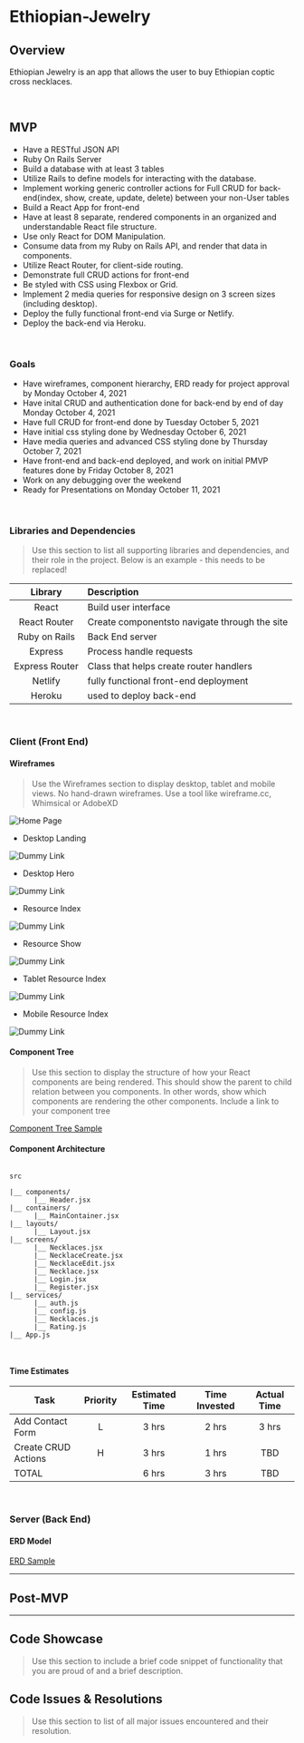 # Ethiopian-Jewelry


## Overview

Ethiopian Jewelry is an app that allows the user to buy Ethiopian coptic cross necklaces.


<br>

## MVP

- Have a RESTful JSON API
- Ruby On Rails Server
- Build a database with at least 3 tables
- Utilize Rails to define models for interacting with the database.
- Implement working generic controller actions for Full CRUD for back-end(index, show, create, update, delete) between your non-User tables
- Build a React App for front-end
- Have at least 8 separate, rendered components in an organized and understandable React file structure.
- Use only React for DOM Manipulation.
- Consume data from my Ruby on Rails API, and render that data in components.
- Utilize React Router, for client-side routing.
- Demonstrate full CRUD actions for front-end
- Be styled with CSS using Flexbox or Grid.
- Implement 2 media queries for responsive design on 3 screen sizes (including desktop).
- Deploy the fully functional front-end via Surge or Netlify.
- Deploy the back-end via Heroku.

<br>

### Goals

- Have wireframes, component hierarchy, ERD ready for project approval by Monday October 4, 2021
- Have inital CRUD and authentication done for back-end by end of day Monday October 4, 2021
- Have full CRUD for front-end done by Tuesday October 5, 2021
- Have initial css styling done by Wednesday October 6, 2021
- Have media queries and advanced CSS styling done by Thursday October 7, 2021
- Have front-end and back-end deployed, and work on initial PMVP features done by Friday October 8, 2021
- Work on any debugging over the weekend
- Ready for Presentations on Monday October 11, 2021
<br>

### Libraries and Dependencies

> Use this section to list all supporting libraries and dependencies, and their role in the project. Below is an example - this needs to be replaced!

|     Library      | Description                                |
| :--------------: | :----------------------------------------- |
|      React       | Build user interface|
|   React Router   | Create componentsto navigate through the site|
| Ruby on Rails    |Back End server |
|     Express      | Process handle requests|
|  Express Router  |Class that helps create router handlers|
|    Netlify	     |fully functional front-end deployment|
|    Heroku        |used to deploy back-end |
<br>

### Client (Front End)

#### Wireframes

> Use the Wireframes section to display desktop, tablet and mobile views. No hand-drawn wireframes. Use a tool like wireframe.cc, Whimsical or AdobeXD

![Home Page](https://www.figma.com/file/CUAOQ3IBsftRIDGFdq3c6p/Ethiopian-Jewelry-team-library?node-id=312%3A2)

- Desktop Landing

![Dummy Link](https://www.figma.com/file/CUAOQ3IBsftRIDGFdq3c6p/Ethiopian-Jewelry-team-library?node-id=314%3A2)

- Desktop Hero

![Dummy Link](https://www.figma.com/file/CUAOQ3IBsftRIDGFdq3c6p/Ethiopian-Jewelry-team-library?node-id=313%3A12)

- Resource Index

![Dummy Link](https://www.figma.com/file/CUAOQ3IBsftRIDGFdq3c6p/Ethiopian-Jewelry-team-library?node-id=314%3A52)

- Resource Show

![Dummy Link](https://www.figma.com/file/CUAOQ3IBsftRIDGFdq3c6p/Ethiopian-Jewelry-team-library?node-id=314%3A81)

- Tablet Resource Index

![Dummy Link](https://www.figma.com/file/CUAOQ3IBsftRIDGFdq3c6p/Ethiopian-Jewelry-team-library?node-id=0%3A1)

- Mobile Resource Index

![Dummy Link](https://www.figma.com/file/CUAOQ3IBsftRIDGFdq3c6p/Ethiopian-Jewelry-team-library?node-id=0%3A1)

#### Component Tree

> Use this section to display the structure of how your React components are being rendered. This should show the parent to child relation between you components. In other words, show which components are rendering the other components. Include a link to your component tree

[Component Tree Sample](https://whimsical.com/4vm4zfQrtyHSHayBTyw4hr)

#### Component Architecture


``` 

src

|__ components/
      |__ Header.jsx
|__ containers/
      |__ MainContainer.jsx
|__ layouts/
      |__ Layout.jsx
|__ screens/
      |__ Necklaces.jsx
      |__ NecklaceCreate.jsx
      |__ NecklaceEdit.jsx
      |__ Necklace.jsx
      |__ Login.jsx
      |__ Register.jsx
|__ services/
      |__ auth.js
      |__ config.js
      |__ Necklaces.js
      |__ Rating.js
|__ App.js

      

```

#### Time Estimates


| Task                | Priority | Estimated Time | Time Invested | Actual Time |
| ------------------- | :------: | :------------: | :-----------: | :---------: |
| Add Contact Form    |    L     |     3 hrs      |     2 hrs     |    3 hrs    |
| Create CRUD Actions |    H     |     3 hrs      |     1 hrs     |     TBD     |
| TOTAL               |          |     6 hrs      |     3 hrs     |     TBD     |



<br>

### Server (Back End)

#### ERD Model



[ERD Sample](https://app.diagrams.net/)
<br>

***

## Post-MVP



***

## Code Showcase

> Use this section to include a brief code snippet of functionality that you are proud of and a brief description.

## Code Issues & Resolutions

> Use this section to list of all major issues encountered and their resolution.

